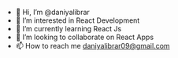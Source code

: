 - 👋 Hi, I’m @daniyalibrar
- 👀 I’m interested in React Development
- 🌱 I’m currently learning React Js
- 💞️ I’m looking to collaborate on React Apps
- 📫 How to reach me daniyalibrar09@gmail.com

<!---
daniyalibrar/daniyalibrar is a ✨ special ✨ repository because its `README.md` (this file) appears on your GitHub profile.
You can click the Preview link to take a look at your changes.
--->
